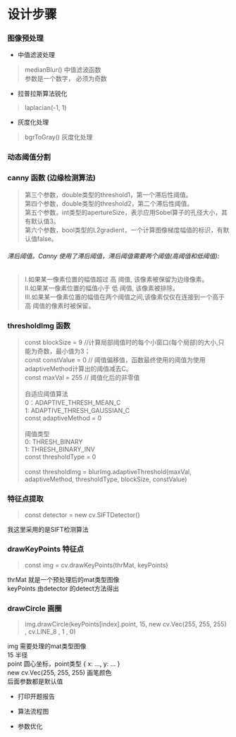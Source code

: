 # 设计步骤

### 图像预处理

- 中值滤波处理
>  medianBlur() 中值滤波函数<br/>
   参数是一个数字， 必须为奇数<br/>

- 拉普拉斯算法锐化
>laplacian(-1, 1)

- 灰度化处理
> bgrToGray() 灰度化处理

### 动态阈值分割


### canny 函数  (边缘检测算法)

>第三个参数，double类型的threshold1，第一个滞后性阈值。<br/>
第四个参数，double类型的threshold2，第二个滞后性阈值。<br/>
第五个参数，int类型的apertureSize，表示应用Sobel算子的孔径大小，其有默认值3。<br/>
第六个参数，bool类型的L2gradient，一个计算图像梯度幅值的标识，有默认值false。<br/>

###### 滞后阈值。Canny 使用了滞后阈值，滞后阈值需要两个阈值(高阈值和低阈值):

>Ⅰ.如果某一像素位置的幅值超过 高 阈值, 该像素被保留为边缘像素。<br/>
Ⅱ.如果某一像素位置的幅值小于 低 阈值, 该像素被排除。<br/>
Ⅲ.如果某一像素位置的幅值在两个阈值之间,该像素仅仅在连接到一个高于 高 阈值的像素时被保留。<br/>


### thresholdImg 函数

>    const blockSize = 9   //计算局部阈值时的每个小窗口(每个局部)的大小,只能为奇数，最小值为3；<br/>
     const constValue = 0  // 阈值偏移值，函数最终使用的阈值为使用adaptiveMethod计算出的阈值减去C。<br/>
     const maxVal = 255    // 阈值化后的非零值<br/>
    <br/>
     自适应阈值算法<br/>
     0：ADAPTIVE_THRESH_MEAN_C<br/>
     1: ADAPTIVE_THRESH_GAUSSIAN_C<br/>
     const adaptiveMethod = 0<br/>
    <br/>
     阈值类型<br/>
     0: THRESH_BINARY<br/>
     1: THRESH_BINARY_INV<br/>
     const thresholdType = 0<br/>
    <br/>
     const  thresholdImg = blurImg.adaptiveThreshold(maxVal, adaptiveMethod, thresholdType, blockSize, constValue)<br/>



### 特征点提取
> const detector = new cv.SIFTDetector()

我这里采用的是SIFT检测算法<br/>

### drawKeyPoints 特征点
> const img = cv.drawKeyPoints(thrMat, keyPoints)

thrMat      就是一个预处理后的mat类型图像<br/>
keyPoints   由detector 的detect方法得出<br/>

### drawCircle 画圈
>img.drawCircle(keyPoints[index].point, 15, new cv.Vec(255, 255, 255) , cv.LINE_8 , 1 , 0)

img    需要处理的mat类型图像 <br/>
15     半径<br/>
point  圆心坐标，point类型 { x: ..., y: ... } <br/>
new cv.Vec(255, 255, 255)  画笔颜色<br/>
后面参数都是默认值


- 打印开题报告

- 算法流程图

- 参数优化

